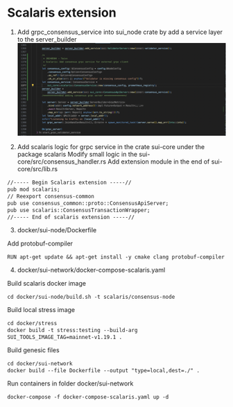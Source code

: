 # Scalaris extension

1. Add grpc_consensus_service into sui_node crate by add a service layer to the server_builder
![alt text](lib.png)

2. Add scalaris logic for grpc service in the crate sui-core under the package scalaris
Modify small logic in the sui-core/src/consensus_handler.rs
Add extension module in the end of  sui-core/src/lib.rs

```
//----- Begin Scalaris extension -----//
pub mod scalaris;
// Reexport consensus-common
pub use consensus_common::proto::ConsensusApiServer;
pub use scalaris::ConsensusTransactionWrapper;
//----- End of scalaris extension -----//

```

3. docker/sui-node/Dockerfile 

Add protobuf-compiler

```
RUN apt-get update && apt-get install -y cmake clang protobuf-compiler

```

4. docker/sui-network/docker-compose-scalaris.yaml

Build scalaris docker image
```
cd docker/sui-node/build.sh -t scalaris/consensus-node
```

Build local stress image 

```
cd docker/stress
docker build -t stress:testing --build-arg SUI_TOOLS_IMAGE_TAG=mainnet-v1.19.1 .
```

Build genesic files
```
cd docker/sui-network
docker build --file Dockerfile --output "type=local,dest=./" .
```
Run containers in folder docker/sui-network

```
docker-compose -f docker-compose-scalaris.yaml up -d
```